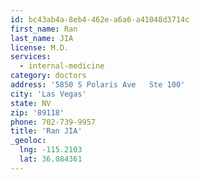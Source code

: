 ```yaml
---
id: bc43ab4a-8eb4-462e-a6a6-a41048d3714c
first_name: Ran
last_name: JIA
license: M.D.
services:
  - internal-medicine
category: doctors
address: '5850 S Polaris Ave   Ste 100'
city: 'Las Vegas'
state: NV
zip: '89118'
phone: 702-739-9957
title: 'Ran JIA'
_geoloc:
  lng: -115.2103
  lat: 36.084361
---
```

